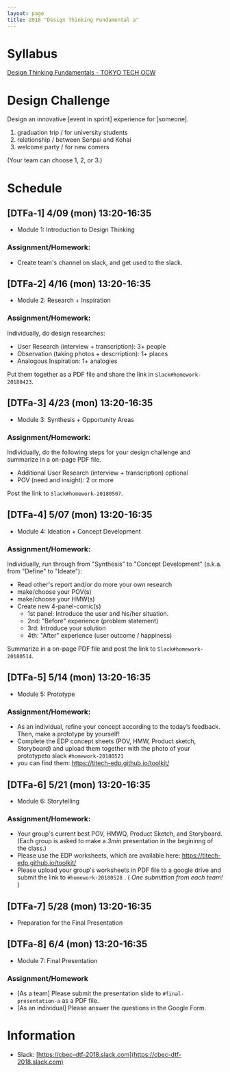 ```yaml
---
layout: page
title: 2018 "Design Thinking Fundamental a"
---
```


# Syllabus

[Design Thinking Fundamentals - TOKYO TECH OCW](http://www.ocw.titech.ac.jp/index.php?module=General&action=T0300&GakubuCD=2&GakkaCD=321502&KeiCD=15&course=2&KougiCD=201803575&Nendo=2018&vid=03)

# Design Challenge

Design an innovative [event in sprint] experience for [someone].

1. graduation trip / for university students
2. relationship / between Senpai and Kohai
3. welcome party / for new comers

(Your team can choose 1, 2, or 3.)

# Schedule

## [DTFa-1] 4/09 (mon) 13:20-16:35

- Module 1: Introduction to Design Thinking

### Assignment/Homework:

- Create team's channel on slack, and get used to the slack.

## [DTFa-2] 4/16 (mon) 13:20-16:35

- Module 2: Research +  Inspiration

### Assignment/Homework:

Individually, do design researches:

- User Research (interview + transcription): 3+ people
- Observation (taking photos + descrription): 1+ places
- Analogous Inspiration: 1+ analogies

Put them together as a PDF file and share the link in ``Slack#homework-20180423``.

## [DTFa-3] 4/23 (mon) 13:20-16:35

- Module 3: Synthesis + Opportunity Areas

### Assignment/Homework:

Individually, do the following steps for your design challenge and summarize in a on-page PDF file.

- Additional User Research (interview + transcription) optional
- POV (need and insight): 2 or more

Post the link to ``Slack#homework-20180507``.

## [DTFa-4] 5/07 (mon) 13:20-16:35

- Module 4: Ideation + Concept Development

### Assignment/Homework:

Individually, run through from "Synthesis" to "Concept Development" (a.k.a. from "Define" to "Ideate"):

- Read other's report and/or do more your own research
- make/choose your POV(s)
- make/choose your HMW(s)
- Create new 4-panel-comic(s)
  - 1st panel: Introduce the user and his/her situation.
  - 2nd: "Before" experience (problem statement)
  - 3rd: Introduce your solution
  - 4th: "After" experience (user outcome / happiness)

Summarize in a on-page PDF file and post the link to ``Slack#homework-20180514``.

## [DTFa-5] 5/14 (mon) 13:20-16:35

- Module 5: Prototype

### Assignment/Homework:

- As an individual, refine your concept according to the today’s feedback. Then, make a prototype by yourself!
- Complete the EDP concept sheets (POV, HMW, Product sketch, Storyboard) and upload them together with the photo of your prototypeto slack ``#homework-20180521``
- you can find them: <https://titech-edp.github.io/toolkit/>

## [DTFa-6] 5/21 (mon) 13:20-16:35

- Module 6: Storytelling

### Assignment/Homework:

- Your group's current best POV, HMWQ, Product Sketch, and Storyboard. (Each group is asked to make a *3min* presentation in the begininng of the class.)
- Please use the EDP worksheets, which are available here: <https://titech-edp.github.io/toolkit/>
- Please upload your group's worksheets in PDF file to a google drive and submit the link to ``#homework-20180528`` . ( *One submittion from each team!* )

## [DTFa-7] 5/28 (mon) 13:20-16:35

- Preparation for the Final Presentation

## [DTFa-8] 6/4 (mon) 13:20-16:35

- Module 7: Final Presentation

### Assignment/Homework

- [As a team] Please submit the presentation slide to ``#final-presentation-a`` as a PDF file.
- [As an individual] Please answer the questions in the Google Form.

# Information

- Slack: [https://cbec-dtf-2018.slack.com](https://cbec-dtf-2018.slack.com)
